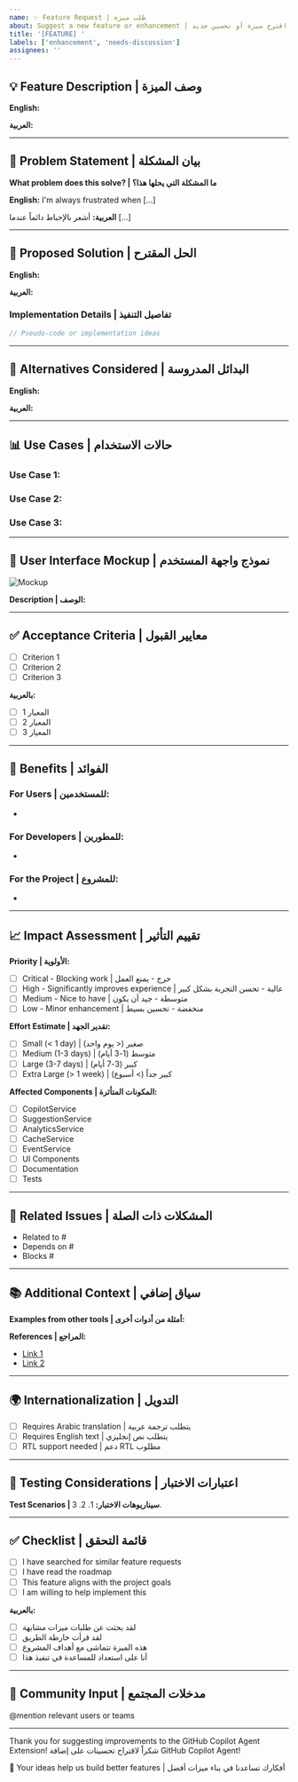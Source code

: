 ```yaml
---
name: ✨ Feature Request | طلب ميزة
about: Suggest a new feature or enhancement | اقترح ميزة أو تحسين جديد
title: '[FEATURE] '
labels: ['enhancement', 'needs-discussion']
assignees: ''
---
```


## 💡 Feature Description | وصف الميزة

<!-- Provide a clear and concise description of the feature you'd like -->
<!-- قدم وصفاً واضحاً وموجزاً للميزة التي تريدها -->

**English:**


**العربية:**


---

## 🎯 Problem Statement | بيان المشكلة

<!-- Is your feature request related to a problem? Please describe. -->
<!-- هل طلب الميزة مرتبط بمشكلة؟ يرجى الوصف. -->

**What problem does this solve? | ما المشكلة التي يحلها هذا؟**

**English:**
I'm always frustrated when [...]

**العربية:**
أشعر بالإحباط دائماً عندما [...]

---

## 🚀 Proposed Solution | الحل المقترح

<!-- Describe the solution you'd like -->
<!-- وصف الحل الذي تريده -->

**English:**


**العربية:**


### Implementation Details | تفاصيل التنفيذ

<!-- If you have technical ideas for implementation -->
<!-- إذا كان لديك أفكار تقنية للتنفيذ -->

```dart
// Pseudo-code or implementation ideas
```

---

## 🔄 Alternatives Considered | البدائل المدروسة

<!-- Describe alternatives you've considered -->
<!-- وصف البدائل التي فكرت فيها -->

**English:**


**العربية:**


---

## 📊 Use Cases | حالات الاستخدام

<!-- Describe specific use cases for this feature -->
<!-- وصف حالات استخدام محددة لهذه الميزة -->

### Use Case 1:


### Use Case 2:


### Use Case 3:


---

## 🎨 User Interface Mockup | نموذج واجهة المستخدم

<!-- If applicable, add mockups or wireframes -->
<!-- إذا كان ذلك مناسباً، أضف نماذج أو رسومات تخطيطية -->

![Mockup](url-to-image)

**Description | الوصف:**


---

## ✅ Acceptance Criteria | معايير القبول

<!-- Define what "done" means for this feature -->
<!-- حدد ما يعنيه "تم" لهذه الميزة -->

- [ ] Criterion 1
- [ ] Criterion 2
- [ ] Criterion 3

**بالعربية:**
- [ ] المعيار 1
- [ ] المعيار 2
- [ ] المعيار 3

---

## 🎯 Benefits | الفوائد

<!-- What benefits will this feature bring? -->
<!-- ما الفوائد التي ستجلبها هذه الميزة؟ -->

### For Users | للمستخدمين:
- 


### For Developers | للمطورين:
- 


### For the Project | للمشروع:
- 


---

## 📈 Impact Assessment | تقييم التأثير

**Priority | الأولوية:**
- [ ] Critical - Blocking work | حرج - يمنع العمل
- [ ] High - Significantly improves experience | عالية - تحسن التجربة بشكل كبير
- [ ] Medium - Nice to have | متوسطة - جيد أن يكون
- [ ] Low - Minor enhancement | منخفضة - تحسين بسيط

**Effort Estimate | تقدير الجهد:**
- [ ] Small (< 1 day) | صغير (< يوم واحد)
- [ ] Medium (1-3 days) | متوسط (1-3 أيام)
- [ ] Large (3-7 days) | كبير (3-7 أيام)
- [ ] Extra Large (> 1 week) | كبير جداً (> أسبوع)

**Affected Components | المكونات المتأثرة:**
- [ ] CopilotService
- [ ] SuggestionService
- [ ] AnalyticsService
- [ ] CacheService
- [ ] EventService
- [ ] UI Components
- [ ] Documentation
- [ ] Tests

---

## 🔗 Related Issues | المشكلات ذات الصلة

<!-- Link to related issues or discussions -->
<!-- ربط المشكلات أو المناقشات ذات الصلة -->

- Related to #
- Depends on #
- Blocks #

---

## 📚 Additional Context | سياق إضافي

<!-- Add any other context, screenshots, or examples -->
<!-- أضف أي سياق أو لقطات شاشة أو أمثلة أخرى -->

**Examples from other tools | أمثلة من أدوات أخرى:**


**References | المراجع:**
- [Link 1](url)
- [Link 2](url)

---

## 🌍 Internationalization | التدويل

<!-- Will this feature need translation? -->
<!-- هل ستحتاج هذه الميزة إلى ترجمة؟ -->

- [ ] Requires Arabic translation | يتطلب ترجمة عربية
- [ ] Requires English text | يتطلب نص إنجليزي
- [ ] RTL support needed | دعم RTL مطلوب

---

## 🧪 Testing Considerations | اعتبارات الاختبار

<!-- How should this feature be tested? -->
<!-- كيف يجب اختبار هذه الميزة؟ -->

**Test Scenarios | سيناريوهات الاختبار:**
1. 
2. 
3. 

---

## ✅ Checklist | قائمة التحقق

- [ ] I have searched for similar feature requests
- [ ] I have read the roadmap
- [ ] This feature aligns with the project goals
- [ ] I am willing to help implement this

**بالعربية:**
- [ ] لقد بحثت عن طلبات ميزات مشابهة
- [ ] لقد قرأت خارطة الطريق
- [ ] هذه الميزة تتماشى مع أهداف المشروع
- [ ] أنا على استعداد للمساعدة في تنفيذ هذا

---

## 👥 Community Input | مدخلات المجتمع

<!-- Tag community members who might be interested -->
<!-- وسم أعضاء المجتمع الذين قد يكونون مهتمين -->

@mention relevant users or teams

---

Thank you for suggesting improvements to the GitHub Copilot Agent Extension!
شكراً لاقتراح تحسينات على إضافة GitHub Copilot Agent!

🚀 Your ideas help us build better features | أفكارك تساعدنا في بناء ميزات أفضل

